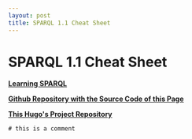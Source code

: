 ```yaml
---
layout: post
title: SPARQL 1.1 Cheat Sheet
---
```


# SPARQL 1.1 Cheat Sheet

[**Learning SPARQL**](http://learningsparql.com)

[**Github Repository with the Source Code of this Page**](https://github.com/nvkp/sparql-cheatsheet)

[**This Hugo's Project Repository**](https://github.com/nvkp/sparql-cheatsheet-hugo)

```sparql
# this is a comment
```

